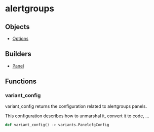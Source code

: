 # <span class="badge package-variant-panelcfg"></span> alertgroups

## Objects

 * <span class="badge object-type-class"></span> [Options](./object-Options.md)
## Builders

 * <span class="badge builder"></span> [Panel](./builder-Panel.md)
## Functions

### <span class="badge function"></span> variant_config

variant_config returns the configuration related to alertgroups panels.

This configuration describes how to unmarshal it, convert it to code, …

```python
def variant_config() -> variants.PanelcfgConfig
```

